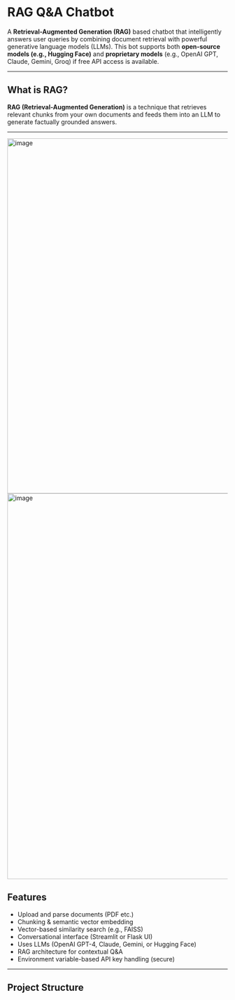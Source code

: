 # RAG Q&A Chatbot

A **Retrieval-Augmented Generation (RAG)** based chatbot that intelligently answers user queries by combining document retrieval with powerful generative language models (LLMs). This bot supports both **open-source models (e.g., Hugging Face)** and **proprietary models** (e.g., OpenAI GPT, Claude, Gemini, Groq) if free API access is available.

---

## What is RAG?

**RAG (Retrieval-Augmented Generation)** is a technique that retrieves relevant chunks from your own documents and feeds them into an LLM to generate factually grounded answers.

---
<img width="1046" height="810" alt="image" src="https://github.com/user-attachments/assets/7f0f86c8-76de-476d-8f3c-cff7e2d31b32"/>

<img width="997" height="880" alt="image" src="https://github.com/user-attachments/assets/c6b1a14e-7293-4a72-9729-b524b396351d" />



## Features

-  Upload and parse documents (PDF etc.)
-  Chunking & semantic vector embedding
-  Vector-based similarity search (e.g., FAISS)
-  Conversational interface (Streamlit or Flask UI)
-  Uses LLMs (OpenAI GPT-4, Claude, Gemini, or Hugging Face)
-  RAG architecture for contextual Q&A
-  Environment variable-based API key handling (secure)

---

## Project Structure


